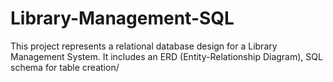 # Library-Management-SQL
This project represents a relational database design for a Library Management System. It includes an ERD (Entity-Relationship Diagram), SQL schema for table creation/
